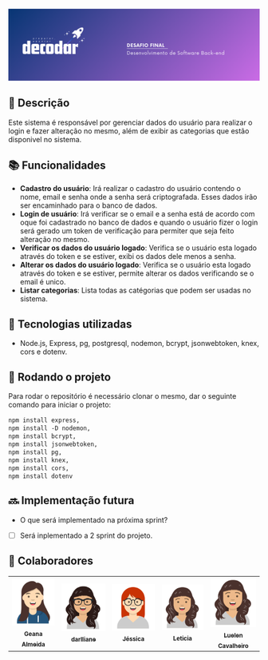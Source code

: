 ![decordar banner](img/decodar-readme.png)


## :memo: Descrição
Este sistema é responsável por gerenciar dados do usuário para realizar o login e fazer alteração no mesmo, além de exibir as categorias que estão disponivel no sistema.

## :books: Funcionalidades
* <b>Cadastro do usuário</b>: Irá realizar o cadastro do usuário contendo o nome, email e senha onde a senha será criptografada. Esses dados irão ser encaminhado para o banco de dados.
* <b>Login de usuário</b>: Irá verificar se o email e a senha está de acordo com oque foi cadastrado no banco de dados e quando o usuário fizer o login será gerado um token de verificação para permiter que seja feito alteração no mesmo.
* <b>Verificar os dados do usuário logado</b>: Verifica se o usuário esta logado através do token e se estiver, exibi os dados dele menos a senha.
* <b>Alterar os dados do usuário logado</b>: Verifica se o usuário esta logado através do token e se estiver, permite alterar os dados verificando se o email é unico.
* <b>Listar categorias</b>: Lista todas as catégorias que podem ser usadas no sistema.
## :wrench: Tecnologias utilizadas
* Node.js, Express, pg, postgresql, nodemon, bcrypt, jsonwebtoken, knex, cors e dotenv.

## :rocket: Rodando o projeto
Para rodar o repositório é necessário clonar o mesmo, dar o seguinte comando para iniciar o projeto:
```
npm install express,
npm install -D nodemon,
npm install bcrypt,
npm install jsonwebtoken,
npm install pg,
npm install knex,
npm install cors,
npm install dotenv

```

## :soon: Implementação futura
* O que será implementado na próxima sprint?
*   [ ] Será inplementado a 2 sprint do projeto.

## :handshake: Colaboradores
<table>
  <tr align="center">
   <td>
      <a href="http://github.com/Geana-Almeida">
        <img src="img/geana.png" width="100px;" alt="Foto da Geana Almeida"/><br>
        <sub>
          <b>Geana Almeida</b>
        </sub>
      </a>
    </td>
    <td align="center">
      <a href="http://github.com/Darllisouza">
        <img src="img/darli.png" width="100px;" alt="Foto da darlliane"/><br>
        <sub>
          <b>darlliane</b>
        </sub>
      </a>
    </td>
    </td>
    <td align="center">
      <a href="http://github.com/jwandrey">
        <img src="img/jess (2).png" width="100px;" alt="Foto da Jéssica"/><br>
        <sub>
          <b>Jéssica</b>
        </sub>
      </a>
    </td>
    <td align="center">
        <a href="http://github.com/lettribeiros">
          <img src="img/leticia (2).png" width="100px;" alt="Foto da Leticia"/><br>
          <sub>
            <b>Leticia</b>
          </sub>
        </a>
      </td>
    <td align="center">
        <a href="http://github.com/luelencavalheiro">
          <img src="img/leticia (2).png" width="100px;" alt="Foto da Luelen"/><br>
          <sub>
            <b>Luelen Cavalheiro</b>
          </sub>
        </a>
      </td>
  </tr>
   
</table>

